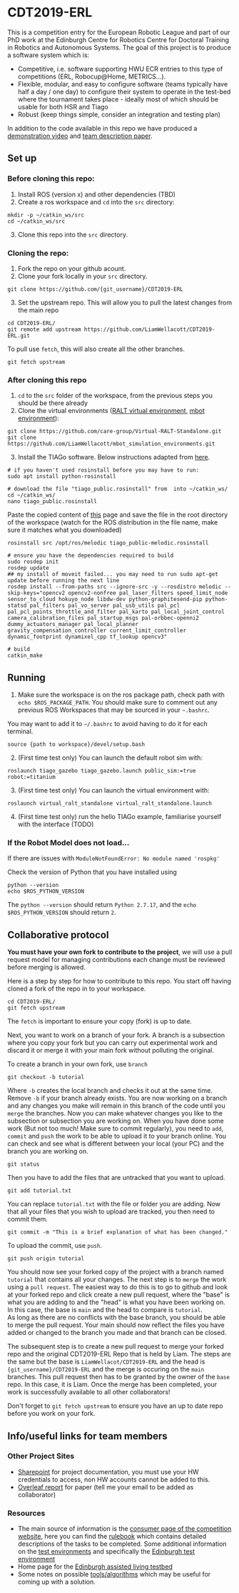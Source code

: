 # CDT2019-ERL

This is a competition entry for the European Robotic League and part of our PhD work at the Edinburgh Centre for Robotics Centre for Doctoral Training in Robotics and Autonomous Systems. The goal of this project is to produce a software system which is:

- Competitive, i.e. software supporting HWU ECR entries to this type of competitions (ERL, Robocup@Home, METRICS...).
- Flexible, modular, and easy to configure software (teams typically have half a day / one day) to configure their system to operate in the test-bed where the tournament takes place - ideally most of which should be usable for both HSR and Tiago
- Robust (keep things simple, consider an integration and testing plan)

In addition to the code available in this repo we have produced a [demonstration video]() and [team description paper]().

## Set up

### Before cloning this repo:

1. Install ROS (version x) and other dependencies (TBD)
2. Create a ros workspace and ``cd`` into the ``src`` directory:

```
mkdir -p ~/catkin_ws/src
cd ~/catkin_ws/src
```
3. Clone this repo into the ``src`` directory.

### Cloning the repo:

1. Fork the repo on your github acount.
2. Clone your fork locally in your ``src`` directory.
```
git clone https://github.com/{git_username}/CDT2019-ERL
```
3. Set the upstream repo. This will allow you to pull the latest changes from the main repo
```
cd CDT2019-ERL/
git remote add upstream https://github.com/LiamWellacott/CDT2019-ERL.git
```

To pull use ``fetch``, this will also create all the other branches.
```
git fetch upstream
```

### After cloning this repo

1. ``cd`` to the ``src`` folder of the workspace, from the previous steps you should be there already
2. Clone the virtual environments ([RALT virtual environment](https://github.com/LiamWellacott/Virtual-RALT-Standalone), [mbot environment](https://github.com/LiamWellacott/mbot_simulation_environments/tree/melodic)):

```
git clone https://github.com/care-group/Virtual-RALT-Standalone.git
git clone https://github.com/LiamWellacott/mbot_simulation_environments.git
```
3. Install the TIAGo software. Below instructions adapted from [here](http://wiki.ros.org/Robots/TIAGo/Tutorials/Installation/TiagoSimulation).

```
# if you haven't used rosinstall before you may have to run:
sudo apt install python-rosinstall

# download the file "tiago_public.rosinstall" from  into ~/catkin_ws/
cd ~/catkin_ws/
nano tiago_public.rosinstall
```
Paste the copied content of [this](https://raw.githubusercontent.com/pal-robotics/tiago_tutorials/kinetic-devel/tiago_public-melodic.rosinstall) page and save the file in the root directory of the workspace (watch for the ROS distribution in the file name, make sure it matches what you downloaded)

```
rosinstall src /opt/ros/melodic tiago_public-melodic.rosinstall

# ensure you have the dependencies required to build
sudo rosdep init
rosdep update
## my install of moveit failed... you may need to run sudo apt-get update before running the next line
rosdep install --from-paths src --ignore-src -y --rosdistro melodic --skip-keys="opencv2 opencv2-nonfree pal_laser_filters speed_limit_node sensor_to_cloud hokuyo_node libdw-dev python-graphitesend-pip python-statsd pal_filters pal_vo_server pal_usb_utils pal_pcl pal_pcl_points_throttle_and_filter pal_karto pal_local_joint_control camera_calibration_files pal_startup_msgs pal-orbbec-openni2 dummy_actuators_manager pal_local_planner gravity_compensation_controller current_limit_controller dynamic_footprint dynamixel_cpp tf_lookup opencv3"

# build
catkin_make
```
## Running

1. Make sure the workspace is on the ros package path, check path with ``echo $ROS_PACKAGE_PATH``. You should make sure to comment out any previous ROS Workspaces that may be sourced in your ``~.bashrc``.

You may want to add it to ``~/.bashrc`` to avoid having to do it for each terminal.
```
source {path to workspace}/devel/setup.bash
```

2. (First time test only) You can launch the default robot sim with:

```
roslaunch tiago_gazebo tiago_gazebo.launch public_sim:=true robot:=titanium
```

3. (First time test only) You can launch the virtual environment with:

```
roslaunch virtual_ralt_standalone virtual_ralt_standalone.launch
```

4. (First time test only) run the hello TIAGo example, familiarise yourself with the interface (TODO)

### If the Robot Model does not load...
If there are issues with ``ModuleNotFoundError: No module named 'rospkg'``

Check the version of Python that you have installed using
```
python --version
echo $ROS_PYTHON_VERSION
```
The ``python --version`` should return ``Python 2.7.17``, and the ``echo $ROS_PYTHON_VERSION`` should return ``2``.

## Collaborative protocol

**You must have your own fork to contribute to the project**, we will use a pull request model for managing contributions each change must be reviewed before merging is allowed.

Here is a step by step for how to contribute to this repo. You start off having cloned a fork of the repo in to your workspace.
```
cd CDT2019-ERL/
git fetch upstream
```
The ```fetch``` is important to ensure your copy (fork) is up to date.

Next, you want to work on a branch of your fork. A branch is a subsection where you copy your fork but you can carry out experimental work and discard it or merge it with your main fork without polluting the original.

To create a branch in your own fork, use ``branch``
```
git checkout -b tutorial
```
Where ``-b`` creates the local branch and checks it out at the same time. Remove ``-b`` if your branch already exists. You are now working on a branch and any changes you make will remain in this branch of the code until you ``merge`` the branches.
Now you can make whatever changes you like to the subsection or subsection you are working on.
When you have done some work (But not too much! Make sure to commit regularly), you need to ``add``, ``commit`` and ``push`` the work to be able to upload it to your branch online.
You can check and see what is different between your local (your PC) and the branch you are working on.
```
git status
```
Then you have to add the files that are untracked that you want to upload.
```
git add tutorial.txt
```
You can replace ``tutorial.txt`` with the file or folder you are adding. Now that all your files that you wish to upload are tracked, you then need to commit them.

```
git commit -m "This is a brief explanation of what has been changed."
```
To upload the commit, use ``push``.
```
git push origin tutorial
```
You should now see your forked copy of the project with a branch named ``tutorial`` that contains all your changes. The next step is to ``merge`` the work using a ``pull request``. The easiest way to do this is to go to github and look at your forked repo and click create a new pull request, where the "base" is what you are adding to and the "head" is what you have been working on. In this case, the base is ``main`` and the head to compare is ``tutorial``.  
As long as there are no conflicts with the base branch, you should be able to merge the pull request. Your main should now reflect the files you have added or changed to the branch you made and that branch can be closed.

The subsequent step is to create a new pull request to merge your forked repo and the original CDT2019-ERL Repo that is held by Liam. The steps are the same but the base is ``LiamWellacot/CDT2019-ERL`` and the head is ``{git_username}/CDT2019-ERL`` and the merge is occuring on the ``main`` branches. This pull request then has to be granted by the owner of the ``base`` repo. In this case, it is Liam. Once the merge has been completed, your work is successfully available to all other collaborators!

Don't forget to ``git fetch upstream`` to ensure you have an up to date repo before you work on your fork.


## Info/useful links for team members

### Other Project Sites
- [Sharepoint](https://heriotwatt.sharepoint.com/sites/CDT2019-ERL) for project documentation, you must use your HW credentials to access, non HW accounts cannot be added to this.
- [Overleaf report](https://www.overleaf.com/read/tbvrxpjrnrkt) for paper (tell me your email to be added as collaborator)

### Resources 
- The main source of information is the [consumer page of the competition website](https://www.eu-robotics.net/robotics_league/erl-consumer/about/index.html), here you can find the [rulebook](https://www.eu-robotics.net/robotics_league/upload/documents-2018/ERL_Consumer_10092018.pdf) which contains detailed descriptions of the tasks to be completed. Some additional information on the [test environments](https://www.eu-robotics.net/robotics_league/erl-consumer/certified-test-beds/index.html) and specifically the [Edinburgh test environment](https://www.eu-robotics.net/robotics_league/upload/documents-2017/ERL-SR_TestBedCertificationForm_HWU_web.pdf)
- Home page for the [Edinburgh assisted living testbed](https://ralt.hw.ac.uk/)
- Some notes on possible [tools/algorithms](https://heriotwatt.sharepoint.com/sites/CDT2019-ERL/_layouts/15/doc.aspx?sourcedoc={c50ef375-786c-45bd-8ff7-3e8696c3442a}&action=edit) which may be useful for coming up with a solution.





